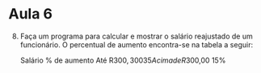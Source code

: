 # Aula 6

8. Faça um programa para calcular e mostrar o salário reajustado de um funcionário. O percentual de aumento encontra-se na tabela a seguir:

	Salário				% de aumento
Até R$300,300				  35%
Acima de R$300,00 			  15%